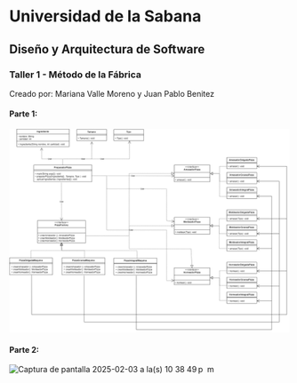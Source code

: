  # Universidad de la Sabana
## Diseño y Arquitectura de Software
### Taller 1 - Método de la Fábrica
Creado por: Mariana Valle Moreno y Juan Pablo Benitez

#### Parte 1:
![PizzaFactoryUML](DiagramaPizzaFactory.png)

#### Parte 2:
<img width="971" alt="Captura de pantalla 2025-02-03 a la(s) 10 38 49 p  m" src="https://github.com/user-attachments/assets/d2c46342-5ecc-4fa7-80a1-222f6a8ee797" />
